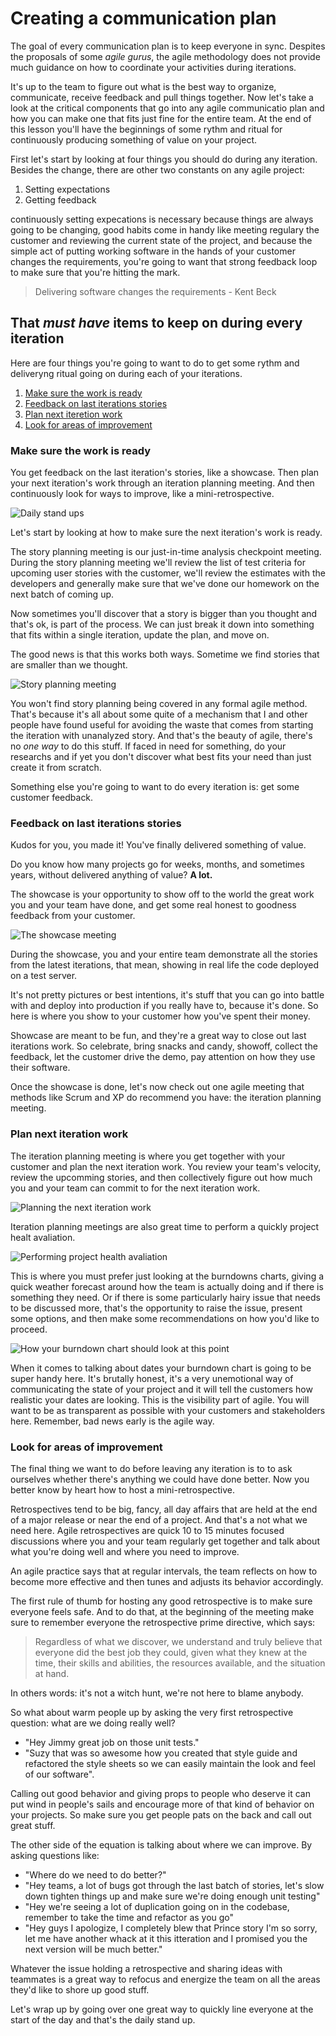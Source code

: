 # Creating a communication plan

The goal of every communication plan is to keep everyone in sync. Despites the proposals of some *agile gurus*, the agile methodology does not provide much guidance on how to coordinate your activities during iterations.

It's up to the team to figure out what is the best way to organize, communicate, receive feedback and pull things together. Now let's take a look at the critical components that go into any agile communicatio plan and how you can make one that fits just fine for the entire team. At the end of this lesson you'll have the beginnings of some rythm and ritual for continuously producing something of value on your project.

First let's start by looking at four things you should do during any iteration. Besides the change, there are other two constants on any agile project:

1. Setting expectations
2. Getting feedback

continuously setting expecations is necessary because things are always going to be changing, good habits come in handy like meeting regulary the customer and reviewing the current state of the project, and because the simple act of putting working software in the hands of your customer changes the requirements, you're going to want that strong feedback loop to make sure that you're hitting the mark.

> Delivering software changes the requirements - Kent Beck

## That *must have* items to keep on during every iteration

Here are four things you're going to want to do to get some rythm and deliveryng ritual going on during each of your iterations.

1. [Make sure the work is ready](#make-sure-the-work-is-ready)
2. [Feedback on last iterations stories](#feedback-on-last-iterations-stories)
3. [Plan next iteretion work](#plan-next-iteration-work)
4. [Look for areas of improvement](#look-for-areas-of-improvement)

### Make sure the work is ready

You get feedback on the last iteration's stories, like a showcase. Then plan your next iteration's work through an iteration planning meeting. And then continuously look for ways to improve, like a mini-retrospective.

![Daily stand ups](./assets/images/Make_sure_work_is_ready.png)

Let's start by looking at how to make sure the next iteration's work is ready.

The story planning meeting is our just-in-time analysis checkpoint meeting. During the story planning meeting we'll review the list of test criteria for upcoming user stories with the customer, we'll review the estimates with the developers and generally make sure that we've done our homework on the next batch of coming up.

Now sometimes you'll discover that a story is bigger than you thought and that's ok, is part of the process. We can just break it down into something that fits within a single iteration, update the plan, and move on.

The good news is that this works both ways. Sometime we find stories that are smaller than we thought.

![Story planning meeting](./assets/images/The_Story_Planning_Meeting.png)

You won't find story planning being covered in any formal agile method. That's because it's all about some quite of a mechanism that I and other people have found useful for avoiding the waste that comes from starting the iteration with unanalyzed story. And that's the beauty of agile, there's no *one way* to do this stuff. If faced in need for something, do your researchs and if yet you don't discover what best fits your need than just create it from scratch.

Something else you're going to want to do every iteration is: get some customer feedback.

### Feedback on last iterations stories

Kudos for you, you made it! You've finally delivered something of value.

Do you know how many projects go for weeks, months, and sometimes years, without delivered anything of value? __A lot.__

The showcase is your opportunity to show off to the world the great work you and your team have done, and get some real honest to goodness feedback from your customer.

![The showcase meeting](./assets/images/Showcase_Iteration_Planning_Meeting.png)

During the showcase, you and your entire team demonstrate all the stories from the latest iterations, that mean, showing in real life the code deployed on a test server.

It's not pretty pictures or best intentions, it's stuff that you can go into battle with and deploy into production if you really have to, because it's done. So here is where you show to your customer how you've spent their money.

Showcase are meant to be fun, and they're a great way to close out last iterations work. So celebrate, bring snacks and candy, showoff, collect the feedback, let the customer drive the demo, pay attention on how they use their software.

Once the showcase is done, let's now check out one agile meeting that methods like Scrum and XP do recommend you have: the iteration planning meeting.

### Plan next iteration work

The iteration planning meeting is where you get together with your customer and plan the next iteration work. You review your team's velocity, review the upcomming stories, and then collectively figure out how much you and your team can commit to for the next iteration work.

![Planning the next iteration work](./assets/images/Planning_Next_Iteration_Work.png)

Iteration planning meetings are also great time to perform a quickly project healt avaliation.

![Performing project health avaliation](./assets/images/Doing_Mini_Project_Health_Check.png)

This is where you must prefer just looking at the burndowns charts, giving a quick weather forecast around how the team is actually doing and if there is something they need. Or if there is some particularly hairy issue that needs to be discussed more, that's the opportunity to raise the issue, present some options, and then make some recommendations on how you'd like to proceed.

![How your burndown chart should look at this point](./assets/images/How-Your-Burndown-Chart-Looks-Like-Here.png)

When it comes to talking about dates your burndown chart is going to be super handy here. It's brutally honest, it's a very unemotional way of communicating the state of your project and it will tell the customers how realistic your dates are looking. This is the visibility part of agile. You will want to be as transparent as possible with your customers and stakeholders here. Remember, bad news early is the agile way.

### Look for areas of improvement

The final thing we want to do before leaving any iteration is to to ask ourselves whether there's anything we could have done better. Now you better know by heart how to host a mini-retrospective.

Retrospectives tend to be big, fancy, all day affairs that are held at the end of a major release or near the end of a project. And that's a not what we need here. Agile retrospectives are quick 10 to 15 minutes focused discussions where you and your team regularly get together and talk about what you're doing well and where you need to improve.

An agile practice says that at regular intervals, the team reflects on how to become more effective and then tunes and adjusts its behavior accordingly.

The first rule of thumb for hosting any good retrospective is to make sure everyone feels safe. And to do that, at the beginning of the meeting make sure to remember everyone the retrospective prime directive, which says:

> Regardless of what we discover, we understand and truly believe that everyone did the best job they could, given what they knew at the time, their skills and abilities, the resources available, and the situation at hand.

In others words: it's not a witch hunt, we're not here to blame anybody.

So what about warm people up by asking the very first retrospective question: what are we doing really well?

- "Hey Jimmy great job on those unit tests."
- "Suzy that was so awesome how you created that style guide and refactored the style sheets so we can easily maintain the look and feel of our software".

Calling out good behavior and giving props to people who deserve it can put wind in people's sails and encourage more of that kind of behavior on your projects. So make sure you get people pats on the back and call out great stuff.

The other side of the equation is talking about where we can improve. By asking questions like:

- "Where do we need to do better?"
- "Hey teams, a lot of bugs got through the last batch of stories, let's slow down tighten things up and make sure we're doing enough unit testing"
- "Hey we're seeing a lot of duplication going on in the codebase, remember to take the time and refactor as you go"
- "Hey guys I apologize, I completely blew that Prince story I'm so sorry, let me have another whack at it this itteration and I promised you the next version will be much better."

Whatever the issue holding a retrospective and sharing ideas with teammates is a great way to refocus and energize the team on all the areas they'd like to shore up good stuff.

Let's wrap up by going over one great way to quickly line everyone at the start of the day and that's the daily stand up.
